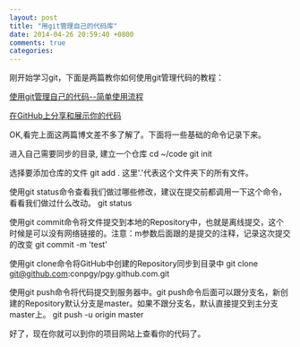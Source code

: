 ```yaml
---
layout: post
title: "用git管理自己的代码库"
date: 2014-04-26 20:59:40 +0800
comments: true
categories: 
---
```

刚开始学习git，下面是两篇教你如何使用git管理代码的教程：

[使用git管理自己的代码--简单使用流程](http://my.oschina.net/moishalo/blog/72206)

[在GitHub上分享和展示你的代码](http://serholiu.com/github-share-code)

OK,看完上面这两篇博文差不多了解了。下面将一些基础的命令记录下来。

进入自己需要同步的目录, 建立一个仓库
	cd ~/code
	git init

选择要添加仓库的文件
	git add .
这里'.'代表这个文件夹下的所有文件。

使用git status命令查看我们做过哪些修改，建议在提交前都调用一下这个命令，看看我们做过什么改动。
	git status

使用git commit命令将文件提交到本地的Repository中，也就是离线提交，这个时候是可以没有网络链接的。注意：m参数后面跟的是提交的注释，记录这次提交的改变
	git commit -m 'test'

使用git clone命令将GitHub中创建的Repository同步到目录中
	git clone git@github.com:conpgy/pgy.github.com.git

使用git push命令将代码提交到服务器中。git push命令后面可以跟分支名，新创建的Repository默认分支是master。如果不跟分支名，默认直接提交到主分支master上。
	git push -u origin master

好了，现在你就可以到你的项目网站上查看你的代码了。


